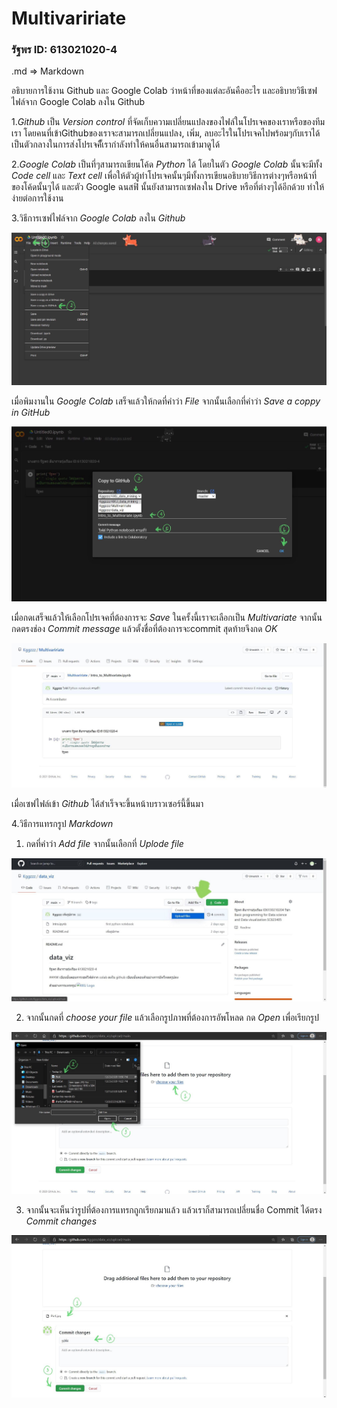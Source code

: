 # Multivaririate

### รัฐพร ID: 613021020-4

.md => Markdown

อธิบายการใช้งาน Github และ Google Colab ว่าหน้าที่ของแต่ละอันคืออะไร และอธิบายวิธีเซฟไฟล์จาก Google Colab ลงใน Github

1._Github_ เป็น _Version control_ ที่จัดเก็บความเปลี่ยนแปลงของไฟล์ในโปรเจคของเราหรือของทีมเรา โดยคนที่เข้าGithubของเราจะสามารถเปลี่ยนแปลง, เพิ่ม, ลบอะไรในโปรเจคไปพร้อมๆกับเราได้ เป็นตัวกลางในการส่งโปรเจคืั้เรากำลังทำให้คนอื่นสามารถเข้ามาดูได้ 

2._Google Colab_ เป็นที่ๆสามารถเขียนโค้ด _Python_ ได้ โดยในตัว _Google Colab_ นั้นจะมีทั้ง _Code cell_ และ _Text cell_ เพื่อให้ตัวผู้ทำโปรเจคนั้นๆมีทั้งการเขียนอธิบายวิธีการต่างๆหรือหน้าที่ของโค้ดนั้นๆได้ และตัว Google ฉนสฟิ นั้นยังสามารถเซฟลงใน Drive หรือที่ต่างๆได้อีกด้วย ทำให้ง่ายต่อการใช้งาน 

3.วิธีการเซฟไฟล์จาก _Google Colab_ ลงใน _Github_

![ขั้นตอนเซฟไฟล์](Pic_1.jpg)

เมื่อพิมงานใน _Google Colab_ เสร็จแล้วให้กดที่คำว่า _File_ จากนั้นเลือกที่คำว่า _Save a coppy in GitHub_

![ขั้นตอนเซฟไฟล์](Pic_2.jpg)

เมื่อกดเสร็จแล้วให้เลือกโปรเจคที่ต้องการจะ _Save_ ในครั้งนี้เราจะเลือกเป็น _Multivariate_ จากนั้นกดตรงช่อง _Commit message_ แล้วตั้งชื่อที่ต้องการจะcommit สุดท้ายจึงกด _OK_ 

![ขั้นตอนเซฟไฟล์](Pic_3.jpg)

เมื่อเซฟไฟล์เข้า _Github_ ได้สำเร็จจะขึ้นหน้าบราวเซอร์นี้ขึ้นมา 


4.วิธีการแทรกรูป _Markdown_
1. กดที่คำว่า _Add file_ จากนั้นเลือกที่ _Uplode file_

![ขั้นตอนแทรกหนึ่ง](Pic5.jpg)

2. จากนั้นกดที่ _choose your file_ แล้วเลือกรูปภาพที่ต้องการอัพโหลด กด _Open_ เพื่อเรียกรูป 

![ขั้นตอนแทรกสอง](Pic3.jpg)

3. จากนั้นจะเห็นว่ารูปที่ต้องการแทรกถูกเรียกมาแล้ว แล้วเราก็สามารถเปลี่ยนชื่อ Commit ได้ตรง _Commit changes_

![ขั้นตอนแทรกสอง](Pic2.jpg)


